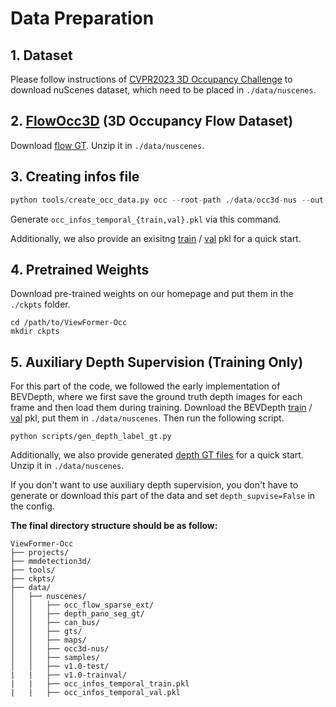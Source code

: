 # Data Preparation

## 1. Dataset

Please follow instructions of [CVPR2023 3D Occupancy Challenge](https://github.com/CVPR2023-3D-Occupancy-Prediction/CVPR2023-3D-Occupancy-Prediction) to download nuScenes dataset, which need to be placed in `./data/nuscenes`.

## 2. [FlowOcc3D](https://huggingface.co/viewformer/ViewFormer-Occ) (3D Occupancy Flow Dataset)

Download [flow GT](https://huggingface.co/viewformer/ViewFormer-Occ). Unzip it in `./data/nuscenes`.

## 3. Creating infos file

```python
python tools/create_occ_data.py occ --root-path ./data/occ3d-nus --out-dir ./data/nuscenes --extra-tag occ_infos_temporal --version v1.0-trainval --canbus ./data/nuscenes --occ-path ./data/nuscenes/occ3d-nus
```

Generate `occ_infos_temporal_{train,val}.pkl` via this command.

Additionally, we also provide an exisitng [train](https://drive.google.com/file/d/1GO073_4bwRDyE9ObsNqSozJLe6PCuxcn/view?usp=sharing) / [val](https://drive.google.com/file/d/1WzlUkmGHKOQzVexJ1NN4vukCBiDoAfnu/view?usp=sharing) pkl for a quick start.

## 4. Pretrained Weights
Download pre-trained weights on our homepage and put them in the ``./ckpts`` folder.
```shell
cd /path/to/ViewFormer-Occ
mkdir ckpts
```

## 5. Auxiliary Depth Supervision (Training Only)
For this part of the code, we followed the early implementation of BEVDepth, where we first save the ground truth depth images for each frame and then load them during training. Download the BEVDepth [train](https://drive.google.com/file/d/1gfgdRpMWbESVX7OHkIIHj4ivF4Uljlnv/view?usp=sharing) / [val](https://drive.google.com/file/d/12HPYrdlpnEs2sP9gL-pgQdT_xO_2fMrC/view?usp=sharing) pkl, put them in ``./data/nuscenes``. Then run the following script.
```shell
python scripts/gen_depth_label_gt.py
```
Additionally, we also provide generated [depth GT files](https://drive.google.com/file/d/1AVpSpXy-RQMwCfozvvu5DbmnsO7Znqu0/view?usp=sharing) for a quick start. Unzip it in ``./data/nuscenes``.

If you don't want to use auxiliary depth supervision, you don't have to generate or download this part of the data and set ``depth_supvise=False`` in the config.


**The final directory structure should be as follow:**
```
ViewFormer-Occ
├── projects/
├── mmdetection3d/
├── tools/
├── ckpts/
├── data/
│   ├── nuscenes/
│   │   ├── occ_flow_sparse_ext/
│   │   ├── depth_pano_seg_gt/
│   │   ├── can_bus/
│   │   ├── gts/
│   │   ├── maps/
│   │   ├── occ3d-nus/
│   │   ├── samples/
│   │   ├── v1.0-test/
|   |   ├── v1.0-trainval/
|   |   ├── occ_infos_temporal_train.pkl
|   |   ├── occ_infos_temporal_val.pkl
```
